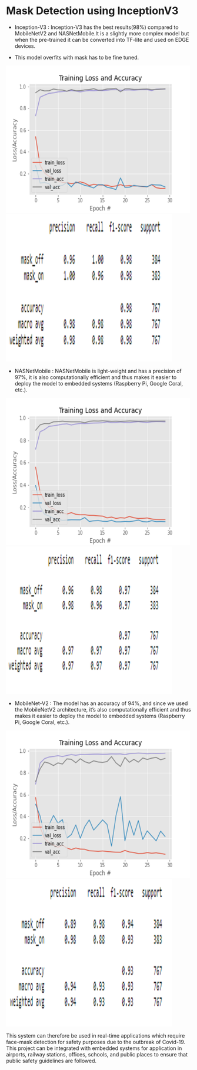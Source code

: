 # Mask Detection using InceptionV3

* Inception-V3 : Inception-V3 has the best results(98%) compared to MobileNetV2 and NASNetMobile.It is a slightly more complex model but when the pre-trained it can be converted into TF-lite and used on EDGE devices.

* This model overfits with mask has to be fine tuned.

<div>
<img src="https://github.com/sidgan22/MaskDetection/blob/master/images/Inception-plot.png" data-canonical-src="https://github.com/sidgan22/MaskDetection/blob/master/images/Inception-plot.png" width="500" height="400" />
<img src="https://github.com/sidgan22/MaskDetection/blob/master/images/Inception.PNG" data-canonical-src="https://github.com/sidgan22/MaskDetection/blob/master/images/Inception.PNG" width="450" height="400" />
</div>
  
* NASNetMobile : NASNetMobile is light-weight and has a precision of 97%, it is also computationally efficient and thus makes it easier to deploy the model to embedded systems (Raspberry Pi, Google Coral, etc.).
    
<div>
<img src="https://github.com/sidgan22/MaskDetection/blob/master/images/NASNetMobile-plot.png" data-canonical-src="https://github.com/sidgan22/MaskDetection/blob/master/images/NASNetMobile-plot.png" width="500" height="400" />
<img src="https://github.com/sidgan22/MaskDetection/blob/master/images/NASNET.PNG" data-canonical-src="https://github.com/sidgan22/MaskDetection/blob/master/images/NASNET.PNG" width="450" height="400" />
</div>

* MobileNet-V2 : The model has an accuracy of 94%, and since we used the MobileNetV2 architecture, it’s also computationally efficient and thus makes it easier to deploy the model to embedded systems (Raspberry Pi, Google Coral, etc.).
  
<div>
<img src="https://github.com/sidgan22/MaskDetection/blob/master/images/MobileNetV2-plot.png" data-canonical-src="https://github.com/sidgan22/MaskDetection/blob/master/images/MobileNetV2-plot.png" width="500" height="400" />
<img src="https://github.com/sidgan22/MaskDetection/blob/master/images/MobileNetV2.PNG" data-canonical-src="https://github.com/sidgan22/MaskDetection/blob/master/images/MobileNetV2.PNG" width="450" height="400" />
</div>
  
This system can therefore be used in real-time applications which require face-mask detection for safety purposes due to the outbreak of Covid-19. This project can be integrated with embedded systems for application in airports, railway stations, offices, schools, and public places to ensure that public safety guidelines are followed.

